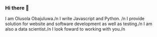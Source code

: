 ### Hi there 👋

I am Olusola Obajuluwa./n
I write Javascript and Python. /n
I provide solution for website and software development as well as testing./n
I am also a data scientist./n
I look foward to working with you./n

<!--
**ObasV/ObasV** is a ✨ _special_ ✨ repository because its `README.md` (this file) appears on your GitHub profile.

Here are some ideas to get you started:

- 🔭 I’m currently working on ...
- 🌱 I’m currently learning ...
- 👯 I’m looking to collaborate on ...
- 🤔 I’m looking for help with ...
- 💬 Ask me about ...
- 📫 How to reach me: ...
- 😄 Pronouns: ...
- ⚡ Fun fact: ...
-->
